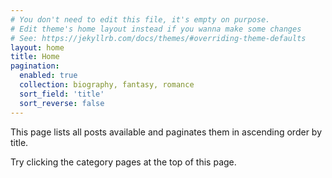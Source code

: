 ```yaml
---
# You don't need to edit this file, it's empty on purpose.
# Edit theme's home layout instead if you wanna make some changes
# See: https://jekyllrb.com/docs/themes/#overriding-theme-defaults
layout: home
title: Home
pagination: 
  enabled: true
  collection: biography, fantasy, romance
  sort_field: 'title'
  sort_reverse: false
---
```



<p>This page lists all posts available and paginates them in ascending order by title.</p>


<p>Try clicking the category pages at the top of this page.</p>


